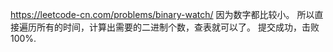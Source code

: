https://leetcode-cn.com/problems/binary-watch/
因为数字都比较小。
所以直接遍历所有的时间，计算出需要的二进制个数，查表就可以了。
提交成功，击败100%.